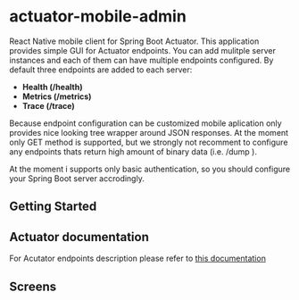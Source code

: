 # actuator-mobile-admin
React Native mobile client for Spring Boot Actuator.
This application provides simple GUI for Actuator endpoints.
You can add mulitple server instances and each of them can have multiple endpoints configured.
By default three endpoints are added to each server: 
- **Health (/health)**
- **Metrics (/metrics)**
- **Trace (/trace)**

Because endpoint configuration can be customized mobile aplication only provides nice looking tree wrapper around JSON responses.
At the moment only GET method is supported, but we strongly not recomment to configure any endpoints thats return high amount of binary data (i.e. /dump ).

At the moment i supports only basic authentication, so you should configure your Spring Boot server accrodingly.

## Getting Started
## Actuator documentation
For Acutator endpoints description please refer to [this documentation](https://docs.spring.io/spring-boot/docs/current/reference/html/production-ready-endpoints.html)
## Screens
